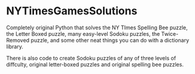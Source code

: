 # NYTimesGamesSolutions
Completely original Python that solves the NY TImes Spelling Bee puzzle, the Letter Boxed puzzle, many easy-level Sodoku puzzles, the Twice-Removed puzzle, and some other neat things you can do with a dictionary library.

There is also code to create Sodoku puzzles of any of three levels of diffculty, original letter-boxed puzzles and original spelling bee puzzles. 
